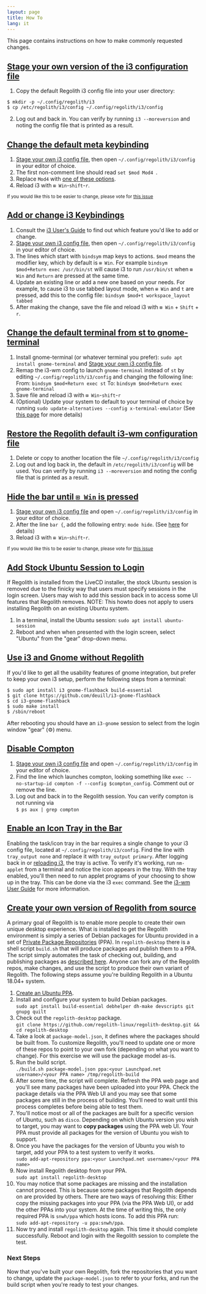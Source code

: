 ```yaml
---
layout: page
title: How To
lang: it
---
```


This page contains instructions on how to make commonly requested changes.

## [Stage your own version of the i3 configuration file](#user-i3-config)
1. Copy the default Regolith i3 config file into your user directory:
```
$ mkdir -p ~/.config/regolith/i3
$ cp /etc/regolith/i3/config ~/.config/regolith/i3/config
```
2. Log out and back in. You can verify by running `i3 --moreversion` and noting the config file that is printed as a result.

## [Change the default meta keybinding](#key-binding)

1. [Stage your own i3 config file](#user-i3-config), then open `~/.config/regolith/i3/config` in your editor of choice.
2. The first non-comment line should read `set $mod Mod4
`.
3. Replace `Mod4` with [one of these options](https://i3wm.org/docs/userguide.html#keybindings).
4. Reload i3 with `⊞ Win`-`shift`-`r`.

<sub>If you would like this to be easier to change, please vote for [this issue](https://github.com/regolith-linux/regolith-desktop/issues/16)</sub>

## [Add or change i3 Keybindings](#change-keybinging)
1. Consult the [i3 User's Guide](https://i3wm.org/docs/userguide.html) to find out which feature you'd like to add or change.
2. [Stage your own i3 config file](#user-i3-config), then open `~/.config/regolith/i3/config` in your editor of choice.
3. The lines which start with `bindsym` map keys to actions.  `$mod` means the modifier key, which by default is `⊞ Win`.  For example `bindsym $mod+Return exec /usr/bin/st` will cause i3 to run `/usr/bin/st` when `⊞ Win` and `Return` are pressed at the same time.
4. Update an existing line or add a new one based on your needs.  For example, to cause i3 to use tabbed layout mode, when `⊞ Win` and `t` are pressed, add this to the config file: `bindsym $mod+t workspace_layout tabbed`
5. After making the change, save the file and reload i3 with `⊞ Win` + `Shift` + `r`.

## [Change the default terminal from st to gnome-terminal](#default-term)

1. Install gnome-terminal (or whatever terminal you prefer): `sudo apt install gnome-terminal` and [Stage your own i3 config file](#user-i3-config).
2. Remap the i3-wm config to launch `gnome-terminal` instead of `st` by editing `~/.config/regolith/i3/config` and changing the following line:
From: `bindsym $mod+Return exec st`
To: `bindsym $mod+Return exec gnome-terminal`
3. Save file and reload i3 with `⊞ Win`-`shift`-`r`
4. (Optional) Update your system to default to your terminal of choice by running `sudo update-alternatives --config x-terminal-emulator` (See [this page](https://askubuntu.com/questions/578293/is-it-possible-to-remove-the-default-terminal-and-replace-it-with-some-other-ter) for more details)

## [Restore the Regolith default i3-wm configuration file](#default-i3-config)
1. Delete or copy to another location the file `~/.config/regolith/i3/config`
2. Log out and log back in, the default in `/etc/regolith/i3/config` will be used.  You can verify by running `i3 --moreversion` and noting the config file that is printed as a result.

## [Hide the bar until `⊞ Win` is pressed](#hide-bar)

1. [Stage your own i3 config file](#user-i3-config) and open `~/.config/regolith/i3/config` in your editor of choice.
2. After the line `bar {`, add the following entry: `mode hide`. (See [here](https://i3wm.org/docs/userguide.html#_configuring_i3bar) for details)
3. Reload i3 with `⊞ Win`-`shift`-`r`.

<sub>If you would like this to be easier to change, please vote for [this issue](https://github.com/regolith-linux/regolith-desktop/issues/16)</sub>

## [Add Stock Ubuntu Session to Login](#stock-ubuntu)

If Regolith is installed from the LiveCD installer, the stock Ubuntu session is removed due to the finicky way that users must specify sessions in the login screen. Users may wish to add this session back in to access some UI features that Regolith removes.  NOTE: This howto does not apply to users installing Regolith on an existing Ubuntu system.

1. In a terminal, install the Ubuntu session: `sudo apt install ubuntu-session`
2. Reboot and when when presented with the login screen, select "Ubuntu" from the "gear" drop-down menu.

## [Use i3 and Gnome without Regolith](#i3-gnome-no-regolith)

If you'd like to get all the usability features of gnome integration, but prefer to keep your own i3 setup, perform the following steps from a terminal:
```
$ sudo apt install i3 gnome-flashback build-essential 
$ git clone https://github.com/deuill/i3-gnome-flashback
$ cd i3-gnome-flashback
$ sudo make install
$ /sbin/reboot
```

After rebooting you should have an `i3-gnome` session to select from the login window "gear" (⚙️) menu.

## [Disable Compton](#disable-compton)

1. [Stage your own i3 config file](#user-i3-config) and open `~/.config/regolith/i3/config` in your editor of choice.
2. Find the line which launches compton, looking something like `exec --no-startup-id compton -f --config $compton_config`.  Comment out or remove the line.
3. Log out and back in to the Regolith session.  You can verify compton is not running via <br/> `$ ps aux | grep compton`

## [Enable an Icon Tray in the Bar](#i3-tray)
Enabling the task/icon tray in the bar requires a single change to your i3 config file, located at `~/.config/regolith/i3/config`.  Find the line with `tray_output none` and replace it with `tray_output primary`.  After logging back in or [reloading i3](https://regolith-linux.org/keybindings.html), the tray is active.  To verify it's working, run `nm-applet` from a terminal and notice the icon appears in the tray.  With the tray enabled, you'll then need to run applet programs of your choosing to show up in the tray.  This can be done via the i3 `exec` command.  See the [i3-wm User Guide](https://i3wm.org/docs/userguide.html#_tray_output) for more information.

## [Create your own version of Regolith from source](#create-regolith-fork)

A primary goal of Regolith is to enable more people to create their own unique desktop experience.  What is installed to get the Regolith environment is simply a series of Debian packages for Ubuntu provided in a set of [Private Package Repositories](https://help.launchpad.net/Packaging/PPA?action=show&redirect=PPA) (PPA).  In `regolith-desktop` there is a shell script `build.sh` that will produce packages and publish them to a PPA. The script simply automates the task of checking out, building, and publishing packages as [described here](http://packaging.ubuntu.com/html/packaging-new-software.html). Anyone can fork any of the Regolith repos, make changes, and use the script to produce their own variant of Regolith.  The following steps assume you're building Regolith in a Ubuntu 18.04+ system.

1. [Create an Ubuntu PPA](https://askubuntu.com/a/71516).
1. Install and configure your system to build Debian packages.<br/>`sudo apt install build-essential debhelper dh-make devscripts git gnupg quilt`
2. Check out the `regolith-desktop` package.<br/>`git clone https://github.com/regolith-linux/regolith-desktop.git && cd regolith-desktop`
3. Take a look at `package-model.json`, it defines where the packages should be built from. To customize Regolith, you'll need to update one or more of these repos to point to your own fork (depending on what you want to change).  For this exercise we will use the package model as-is.
4. Run the build script.<br/>`./build.sh package-model.json ppa:<your Launchpad.net username>/<your PPA name> /tmp/regolith-build`
5. After some time, the script will complete.  Refresh the PPA web page and you'll see many packages have been uploaded into your PPA. Check the package details via the PPA Web UI and you may see that some packages are still in the process of building.  You'll need to wait until this process completes before being able to test them.
6. You'll notice most or all of the packages are built for a specific version of Ubuntu, such as `disco`.  Depending on which Ubuntu version you wish to target, you may want to **copy packages** using the PPA web UI.  Your PPA must provide all packages for the version of Ubuntu you wish to support.
7. Once you have the packages for the version of Ubuntu you wish to target, add your PPA to a test system to verify it works.<br/>`sudo add-apt-repository ppa:<your Launchpad.net username>/<your PPA name>`
8. Now install Regolith desktop from your PPA.<br/>`sudo apt install regolith-desktop`
9. You may notice that some packages are missing and the installation cannot proceed.  This is because some packages that Regolith depends on are provided by others.  There are two ways of resolving this: Either copy the missing packages into your PPA (via the PPA Web UI), or add the other PPAs into your system.  At the time of writing this, the only required PPA is `snwh/ppa` which hosts icons.  To add this PPA run:<br/>`sudo add-apt-repository -u ppa:snwh/ppa`.  
9. Now try and install `regolith-desktop` again.  This time it should complete successfully.  Reboot and login with the Regolith session to complete the test.

### Next Steps

Now that you've built your own Regolith, fork the repositories that you want to change, update the `package-model.json` to refer to your forks, and run the build script when you're ready to test your changes.
